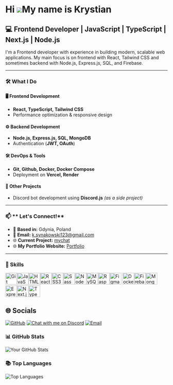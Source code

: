 Hi ![](https://user-images.githubusercontent.com/18350557/176309783-0785949b-9127-417c-8b55-ab5a4333674e.gif)My name is Krystian
================================================================================================================================

## 💻 Frontend Developer | JavaScript | TypeScript | Next.js | Node.js

I'm a Frontend developer with experience in building modern, scalable web applications. My main focus is on frontend with React, Tailwind CSS and sometimes backend with Node.js, Express.js, SQL, and Firebase.

---

### 🛠️ **What I Do**

#### **🖥️ Frontend Development**
- **React, TypeScript, Tailwind CSS**   
- Performance optimization & responsive design  

#### **⚙️ Backend Development**
- **Node.js, Express.js, SQL, MongoDB**  
- Authentication (**JWT, OAuth**)  

#### **🛠 DevOps & Tools**
- **Git, Github, Docker, Docker Compose**  
- Deployment on **Vercel, Render**  

#### **🤖 Other Projects**
- Discord bot development using **Discord.js** *(as a side project)*

---

### 📫 ** Let's Connect!**
- 📍 **Based in:** Gdynia, Poland  
- 📧 **Email:** [k.synakowski123@gmail.com](mailto:k.synakowski123@gmail.com)  
- 🌐 **Current Project:** [mychat](https://github.com/aquinnos/mychat)
- 🌐 **My Portfolio Website:** [Portfolio](https://nextscript.dev/)

---
### 🧠 Skills


<p align="left">
<a href="https://git-scm.com/" target="_blank" rel="noreferrer"><img src="https://raw.githubusercontent.com/danielcranney/readme-generator/main/public/icons/skills/git-colored.svg" width="36" height="36" alt="Git" /></a><a href="https://developer.mozilla.org/en-US/docs/Web/JavaScript" target="_blank" rel="noreferrer"><img src="https://raw.githubusercontent.com/danielcranney/readme-generator/main/public/icons/skills/javascript-colored.svg" width="36" height="36" alt="JavaScript" /></a><a href="https://developer.mozilla.org/en-US/docs/Glossary/HTML5" target="_blank" rel="noreferrer"><img src="https://raw.githubusercontent.com/danielcranney/readme-generator/main/public/icons/skills/html5-colored.svg" width="36" height="36" alt="HTML5" /></a><a href="https://reactjs.org/" target="_blank" rel="noreferrer"><img src="https://raw.githubusercontent.com/danielcranney/readme-generator/main/public/icons/skills/react-colored.svg" width="36" height="36" alt="React" /></a><a href="https://www.w3.org/TR/CSS/#css" target="_blank" rel="noreferrer"><img src="https://raw.githubusercontent.com/danielcranney/readme-generator/main/public/icons/skills/css3-colored.svg" width="36" height="36" alt="CSS3" /></a><a href="https://sass-lang.com/" target="_blank" rel="noreferrer"><img src="https://raw.githubusercontent.com/danielcranney/readme-generator/main/public/icons/skills/sass-colored.svg" width="36" height="36" alt="Sass" /></a><a href="https://nodejs.org/en/" target="_blank" rel="noreferrer"><img src="https://raw.githubusercontent.com/danielcranney/readme-generator/main/public/icons/skills/nodejs-colored.svg" width="36" height="36" alt="NodeJS" /></a><a href="https://www.mysql.com/" target="_blank" rel="noreferrer"><img src="https://raw.githubusercontent.com/danielcranney/readme-generator/main/public/icons/skills/mysql-colored.svg" width="36" height="36" alt="MySQL" /></a><a href="https://www.raspberrypi.org/" target="_blank" rel="noreferrer"><img src="https://raw.githubusercontent.com/danielcranney/readme-generator/main/public/icons/skills/raspberrypi-colored.svg" width="36" height="36" alt="Raspberry Pi" /></a></a><a href="https://www.figma.com/" target="_blank" rel="noreferrer"><img src="https://raw.githubusercontent.com/danielcranney/readme-generator/main/public/icons/skills/figma-colored.svg" width="36" height="36" alt="Figma" /></a>
<a href="https://www.docker.com/" target="_blank" rel="noreferrer"><img src="https://raw.githubusercontent.com/danielcranney/readme-generator/main/public/icons/skills/docker-colored.svg" width="36" height="36" alt="Docker" /></a><a href="https://firebase.google.com/" target="_blank" rel="noreferrer"><img src="https://raw.githubusercontent.com/danielcranney/readme-generator/main/public/icons/skills/firebase-colored.svg" width="36" height="36" alt="Firebase" /></a><a href="https://www.mongodb.com/" target="_blank" rel="noreferrer"><img src="https://raw.githubusercontent.com/danielcranney/readme-generator/main/public/icons/skills/mongodb-colored.svg" width="36" height="36" alt="MongoDB" /></a><a href="https://expressjs.com/" target="_blank" rel="noreferrer"><img src="https://raw.githubusercontent.com/danielcranney/readme-generator/main/public/icons/skills/express-colored.svg" width="36" height="36" alt="Express.js" /></a><a href="https://nextjs.org/" target="_blank" rel="noreferrer"><img src="https://raw.githubusercontent.com/danielcranney/readme-generator/main/public/icons/skills/nextjs-colored.svg" width="36" height="36" alt="Next.js" /></a><a href="https://www.typescriptlang.org/" target="_blank" rel="noreferrer"><img src="https://raw.githubusercontent.com/danielcranney/readme-generator/main/public/icons/skills/typescript-colored.svg" width="36" height="36" alt="TypeScript" /></a>
</p>


## 🌐 Socials

[![GitHub](https://img.shields.io/badge/GitHub-181717?style=for-the-badge&logo=github&logoColor=white)](https://github.com/Aquinnos)
[![Chat with me on Discord](https://img.shields.io/badge/Discord-Chat_with_me-5865F2?style=for-the-badge&logo=discord&logoColor=white)](https://discordapp.com/users/295313697562427403)
[![Email](https://img.shields.io/badge/Email-D14836?style=for-the-badge&logo=gmail&logoColor=white)](mailto:k.synakowski123@gmail.com)

### 📊 GitHub Stats

![Your GitHub Stats](https://github-readme-stats.vercel.app/api?username=Aquinnos&show_icons=true&theme=radical)


### 📚 Top Languages

![Top Languages](https://github-readme-stats.vercel.app/api/top-langs/?username=Aquinnos&layout=compact&theme=radical)

